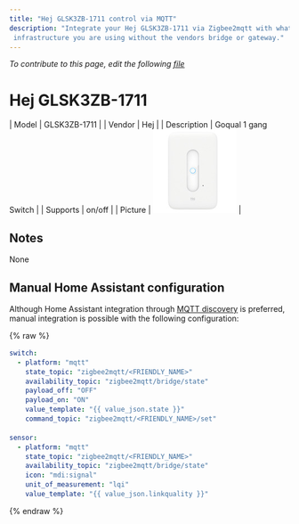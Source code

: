 ```yaml
---
title: "Hej GLSK3ZB-1711 control via MQTT"
description: "Integrate your Hej GLSK3ZB-1711 via Zigbee2mqtt with whatever smart home
 infrastructure you are using without the vendors bridge or gateway."
---
```


*To contribute to this page, edit the following
[file](https://github.com/Koenkk/zigbee2mqtt.io/blob/master/docs/devices/GLSK3ZB-1711.md)*

# Hej GLSK3ZB-1711

| Model | GLSK3ZB-1711  |
| Vendor  | Hej  |
| Description | Goqual 1 gang Switch |
| Supports | on/off |
| Picture | ![Hej GLSK3ZB-1711](../images/devices/GLSK3ZB-1711.jpg) |

## Notes

None

## Manual Home Assistant configuration
Although Home Assistant integration through [MQTT discovery](../integration/home_assistant) is preferred,
manual integration is possible with the following configuration:


{% raw %}
```yaml
switch:
  - platform: "mqtt"
    state_topic: "zigbee2mqtt/<FRIENDLY_NAME>"
    availability_topic: "zigbee2mqtt/bridge/state"
    payload_off: "OFF"
    payload_on: "ON"
    value_template: "{{ value_json.state }}"
    command_topic: "zigbee2mqtt/<FRIENDLY_NAME>/set"

sensor:
  - platform: "mqtt"
    state_topic: "zigbee2mqtt/<FRIENDLY_NAME>"
    availability_topic: "zigbee2mqtt/bridge/state"
    icon: "mdi:signal"
    unit_of_measurement: "lqi"
    value_template: "{{ value_json.linkquality }}"
```
{% endraw %}


